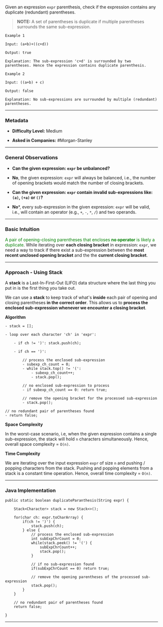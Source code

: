 
Given an expression `expr`  parenthesis, check if the expression contains any duplicate (redundant) parentheses. 

> **NOTE:** A set of parentheses is duplicate if multiple parentheses surrounds the same sub-expression.

```
Example 1

Input: (a+b)+((c+d))

Output: true

Explanation: The sub-expression 'c+d' is surrounded by two parentheses. Hence the expression contains duplicate parenthesis. 

Example 2

Input: ((a+b) + c)

Output: false

Explanation: No sub-expressions are surrounded by multiple (redundant) parentheses.

```

---
### Metadata

- **Difficulty Level:** Medium

- **Asked in Companies:** #Morgan-Stanley

---
### General Observations

- **Can the given expression: `expr` be unbalanced?**
- **No**, the given expression: `expr` will always be balanced, i.e., the number of opening brackets would match the number of closing brackets.

- **Can the given expression: `expr` contain invalid sub-expressions like: `(a)`, `(+a)` or `()`?**
- **No***, every sub-expression in the given expression: `expr` will be valid, i.e., will contain an operator (e.g., `+`, `-`, `*`, `/`)  and two operands.

---
### Basic Intuition

<span style="color:green;">A pair of opening-closing parentheses that encloses <strong>no operator</strong> is likely a duplicate</span>. While iterating over **each closing bracket** in expression: `expr`, we need a way to track if there exist a sub-expression between the **most recent unclosed opening bracket** and the the **current closing bracket**.

---
### Approach - Using Stack

A **stack** is a Last-In-First-Out (LIFO) data structure where the last thing you put in is the first thing you take out.

We can use a **stack** to keep track of what's **inside** each pair of opening and closing parentheses **in the correct order**. This allows us to **process the enclosed sub-expression whenever we encounter a closing bracket**.

**Algorithm**

```
- stack = [];

- loop over each character 'ch' in 'expr': 

	- if ch != ')': stack.push(ch);

	- if ch == ')':

		// process the enclosed sub-expression
		- subexp_ch_count = 0;
		- while stack.top() != '(': 
			- subexp_ch_count++;
			- stack.pop();

		// no enclosed sub-expression to process
		- if subexp_ch_count == 0: return true; 

		// remove the opening bracket for the processed sub-expression
		- stack.pop();

// no redundant pair of parentheses found
- return false;
```

**Space Complexity**

In the worst-case scenario, i.e, when the given expression contains a single sub-expression, the stack will hold `n` characters simultaneously. Hence, overall space complexity = `O(n)`. 

**Time Complexity**

We are iterating over the input expression `expr` of size `n` and pushing / popping characters from the stack. Pushing and popping elements from a stack is a constant time operation. Hence, overall time complexity = `O(n)`.

---
### Java Implementation

```
public static boolean duplicateParanthesis(String expr) {

	Stack<Character> stack = new Stack<>();

	for(char ch: expr.toCharArray) {
		if(ch != ')') {
			stack.push(ch);
		} else {
			// process the enclosed sub-expression
			int subExpChrCount = 0;
			while(stack.peek() != '(') {
				subExpChrCount++;
				stack.pop();
			}

			// if no sub-expression found
			if(subExpChrCount == 0) return true;
			
			// remove the opening parentheses of the processed sub-expression
			stack.pop();
		}
	}

	// no redundant pair of parentheses found
	return false;

}
```

---

